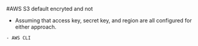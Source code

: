 #AWS S3 default encryted and not 

- Assuming that access key, secret key, and region are all configured for either approach.
 
```
- AWS CLI 

```

